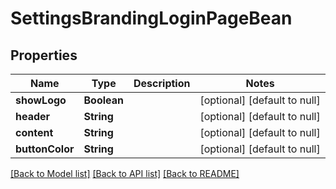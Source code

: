 # SettingsBrandingLoginPageBean
## Properties

| Name | Type | Description | Notes |
|------------ | ------------- | ------------- | -------------|
| **showLogo** | **Boolean** |  | [optional] [default to null] |
| **header** | **String** |  | [optional] [default to null] |
| **content** | **String** |  | [optional] [default to null] |
| **buttonColor** | **String** |  | [optional] [default to null] |

[[Back to Model list]](../README.md#documentation-for-models) [[Back to API list]](../README.md#documentation-for-api-endpoints) [[Back to README]](../README.md)

